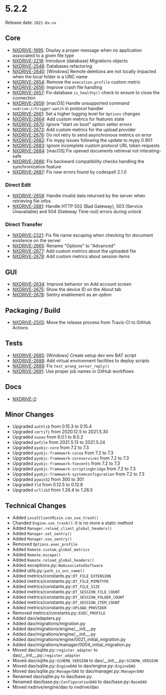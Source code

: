 # 5.2.2

Release date: `2021-0x-xx`

## Core

- [NXDRIVE-1995](https://jira.nuxeo.com/browse/NXDRIVE-1995): Display a proper message when no application associated to a given file type
- [NXDRIVE-2218](https://jira.nuxeo.com/browse/NXDRIVE-2218): Introduce (database) Migrations objects
- [NXDRIVE-2548](https://jira.nuxeo.com/browse/NXDRIVE-2548): Databases refactoring
- [NXDRIVE-2640](https://jira.nuxeo.com/browse/NXDRIVE-2640): [Windows] Remote deletions are not locally impacted when the local folder is a UNC name
- [NXDRIVE-2654](https://jira.nuxeo.com/browse/NXDRIVE-2654): Remove the `execution.profile` custom metric
- [NXDRIVE-2656](https://jira.nuxeo.com/browse/NXDRIVE-2656): Improve crash file handling
- [NXDRIVE-2657](https://jira.nuxeo.com/browse/NXDRIVE-2657): Fix database `is_healthy()` check to ensure to close the connection
- [NXDRIVE-2659](https://jira.nuxeo.com/browse/NXDRIVE-2659): [macOS] Handle unsupported command `nxdrive://trigger-watch` in protocol handler
- [NXDRIVE-2661](https://jira.nuxeo.com/browse/NXDRIVE-2661): Set a higher logging level for `Options` changes
- [NXDRIVE-2664](https://jira.nuxeo.com/browse/NXDRIVE-2664): Add custom metrics for features state
- [NXDRIVE-2670](https://jira.nuxeo.com/browse/NXDRIVE-2670): Ignore "start on boot" option setter errors
- [NXDRIVE-2673](https://jira.nuxeo.com/browse/NXDRIVE-2673): Add custom metrics for the upload provider
- [NXDRIVE-2676](https://jira.nuxeo.com/browse/NXDRIVE-2676): Do not retry to send asynchronous metrics on error
- [NXDRIVE-2682](https://jira.nuxeo.com/browse/NXDRIVE-2682): Fix mypy issues following the update to mypy 0.901
- [NXDRIVE-2683](https://jira.nuxeo.com/browse/NXDRIVE-2683): Ignore incomplete custom protocol URL token requests
- [NXDRIVE-2684](https://jira.nuxeo.com/browse/NXDRIVE-2684): [macOS] Fix opened documents retrieval not interating-safe
- [NXDRIVE-2686](https://jira.nuxeo.com/browse/NXDRIVE-2686): Fix backward compatibility checks handling the synchronization feature
- [NXDRIVE-2687](https://jira.nuxeo.com/browse/NXDRIVE-2687): Fix new errors found by codespell 2.1.0

### Direct Edit

- [NXDRIVE-2658](https://jira.nuxeo.com/browse/NXDRIVE-2658): Handle invalid data returned by the server when retrieving file infos
- [NXDRIVE-2681](https://jira.nuxeo.com/browse/NXDRIVE-2681): Handle HTTP 502 (Bad Gateway), 503 (Service Unavailable) and 504 (Gateway Time-out) errors during unlock

### Direct Transfer

- [NXDRIVE-2321](https://jira.nuxeo.com/browse/NXDRIVE-2321): Fix file name escaping when checking for document existence on the server
- [NXDRIVE-2665](https://jira.nuxeo.com/browse/NXDRIVE-2665): Rename "Options" to "Advanced"
- [NXDRIVE-2677](https://jira.nuxeo.com/browse/NXDRIVE-2677): Add custom metrics about the uploaded file
- [NXDRIVE-2679](https://jira.nuxeo.com/browse/NXDRIVE-2679): Add custom metrics about session items

## GUI

- [NXDRIVE-2634](https://jira.nuxeo.com/browse/NXDRIVE-2634): Improve behavior on Add account screen
- [NXDRIVE-2675](https://jira.nuxeo.com/browse/NXDRIVE-2675): Show the device ID on the About tab
- [NXDRIVE-2678](https://jira.nuxeo.com/browse/NXDRIVE-2678): Sentry enablement as an option

## Packaging / Build

- [NXDRIVE-2505](https://jira.nuxeo.com/browse/NXDRIVE-2505): Move the release process from Travis-CI to GitHub Actions

## Tests

- [NXDRIVE-2685](https://jira.nuxeo.com/browse/NXDRIVE-2685): [Windows] Create setup dev env BAT script
- [NXDRIVE-2688](https://jira.nuxeo.com/browse/NXDRIVE-2688): Add virtual environment facilities to deploy scripts
- [NXDRIVE-2689](https://jira.nuxeo.com/browse/NXDRIVE-2689): Fix `test_wrong_server_reply()`
- [NXDRIVE-2691](https://jira.nuxeo.com/browse/NXDRIVE-2691): Use proper job names in GitHub workflows

## Docs

- [NXDRIVE-2](https://jira.nuxeo.com/browse/NXDRIVE-2):

## Minor Changes

- Upgraded `authlib` from 0.15.3 to 0.15.4
- Upgraded `certifi` from 2020.12.5 to 2021.5.30
- Upgraded `nuxeo` from 6.0.1 to 6.0.2
- Upgraded `pefile` from 2021.5.13 to 2021.5.24
- Upgraded `pyobjc-core` from 7.2 to 7.3
- Upgraded `pyobjc-framework-cocoa` from 7.2 to 7.3
- Upgraded `pyobjc-framework-coreservices` from 7.2 to 7.3
- Upgraded `pyobjc-framework-fsevents` from 7.2 to 7.3
- Upgraded `pyobjc-framework-scriptingbridge` from 7.2 to 7.3
- Upgraded `pyobjc-framework-systemconfiguration` from 7.2 to 7.3
- Upgraded `pywin32` from 300 to 301
- Upgraded `tld` from 0.12.5 to 0.12.6
- Upgraded `urllib3` from 1.26.4 to 1.26.5

## Technical Changes

- Added `LocalClientMixin.can_use_trash()`
- Chanded `Engine.use_trash()`: it is no more a static method
- Added `Manager.reload_client_global_headers()`
- Added `Manager.set_sentry()`
- Added `Manager.use_sentry()`
- Removed `Options.exec_profile`
- Added `Remote.custom_global_metrics`
- Added `Remote.escape()`
- Added `Remote.reload_global_headers()`
- Added exceptions.py::`NoAssociatedSoftware`
- Added utils.py::`path_is_unc_name()`
- Added metrics/constants.py::`DT_FILE_EXTENSION`
- Added metrics/constants.py::`DT_FILE_MIMETYPE`
- Added metrics/constants.py::`DT_FILE_SIZE`
- Added metrics/constants.py::`DT_SESSION_FILE_COUNT`
- Added metrics/constants.py::`DT_SESSION_FOLDER_COUNT`
- Added metrics/constants.py::`DT_SESSION_ITEM_COUNT`
- Added metrics/constants.py::`UPLOAD_PROVIDER`
- Removed metrics/constants.py::`EXEC_PROFILE`
- Added dao/adapters.py
- Added dao/migrations/migration.py
- Added dao/migrations/engine/\_\_init\_\_.py
- Added dao/migrations/engine/\_\_init\_\_.py
- Added dao/migrations/engine/0021_initial_migration.py
- Added dao/migrations/manager/0004_initial_migration.py
- Moved dao/sqlite.py::`register_adapter` to dao/\_\_init\_\_.py::`register_adapter`
- Moved dao/sqlite.py::`SCHEMA_VERSION` to dao/\_\_init\_\_.py::`SCHEMA_VERSION`
- Moved dao/sqlite.py::`EngineDAO` to dao/engine.py::`EngineDAO`
- Moved dao/sqlite.py::`ManagerDAO` to dao/manager.py::`ManagerDAO`
- Renamed dao/sqlite.py to dao/base.py
- Renamed dao/base.py::`ConfigurationDAO` to dao/base.py::`BaseDAO`
- Moved nxdrive/engine/dao to nxdrive/dao
